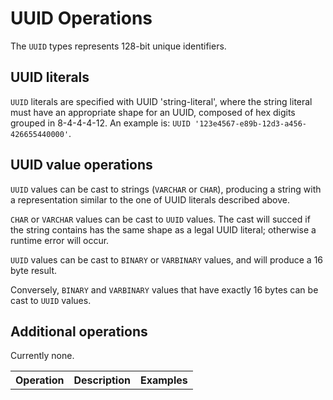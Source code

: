 # UUID Operations

The `UUID` types represents 128-bit unique identifiers.

## UUID literals

`UUID` literals are specified with UUID 'string-literal', where the
string literal must have an appropriate shape for an UUID, composed of
hex digits grouped in 8-4-4-4-12.  An example is: `UUID
'123e4567-e89b-12d3-a456-426655440000'`.

## UUID value operations

`UUID` values can be cast to strings (`VARCHAR` or `CHAR`), producing
a string with a representation similar to the one of UUID literals
described above.

`CHAR` or `VARCHAR` values can be cast to `UUID` values.  The cast
will succed if the string contains has the same shape as a legal UUID
literal; otherwise a runtime error will occur.

`UUID` values can be cast to `BINARY` or `VARBINARY` values, and will
produce a 16 byte result.

Conversely, `BINARY` and `VARBINARY` values that have exactly 16 bytes
can be cast to `UUID` values.

## Additional operations

Currently none.

<table>
  <tr>
    <th>Operation</th>
    <th>Description</th>
    <th>Examples</th>
  </tr>
</table>
